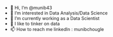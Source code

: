 - 👋 Hi, I’m @munib43
- 👀 I’m interested in Data Analysis/Data Science
- 🌱 I’m currently working as a Data Scientist
- 💞️ I like to tinker on data
- 📫 How to reach me linkedIn : munibchougle
